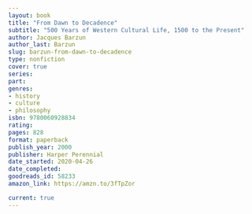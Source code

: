 ```yaml
---
layout: book
title: "From Dawn to Decadence"
subtitle: "500 Years of Western Cultural Life, 1500 to the Present"
author: Jacques Barzun
author_last: Barzun
slug: barzun-from-dawn-to-decadence
type: nonfiction
cover: true
series: 
part: 
genres:
- history
- culture
- philosophy
isbn: 9780060928834
rating: 
pages: 828
format: paperback
publish_year: 2000
publisher: Harper Perennial
date_started: 2020-04-26
date_completed: 
goodreads_id: 58233
amazon_link: https://amzn.to/3fTpZor

current: true
---
```

